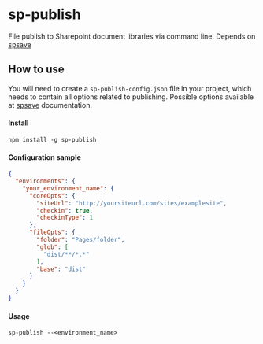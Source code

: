 # sp-publish

File publish to Sharepoint document libraries via command line. Depends on [spsave](https://github.com/s-KaiNet/spsave)

## How to use

You will need to create a `sp-publish-config.json` file in your project, which needs to contain all options related to publishing. Possible options available at [spsave](https://github.com/s-KaiNet/spsave) documentation.

#### Install

    npm install -g sp-publish

#### Configuration sample

```json
{
  "environments": {
    "your_environment_name": {
      "coreOpts": {
        "siteUrl": "http://yoursiteurl.com/sites/examplesite",
        "checkin": true,
        "checkinType": 1
      },
      "fileOpts": {
        "folder": "Pages/folder",
        "glob": [
          "dist/**/*.*"
        ],
        "base": "dist"
      }
    }
  }
}
```

#### Usage

    sp-publish --<environment_name>

The environment name must match the key under `environments` object on the sp-publish-config.json file.
